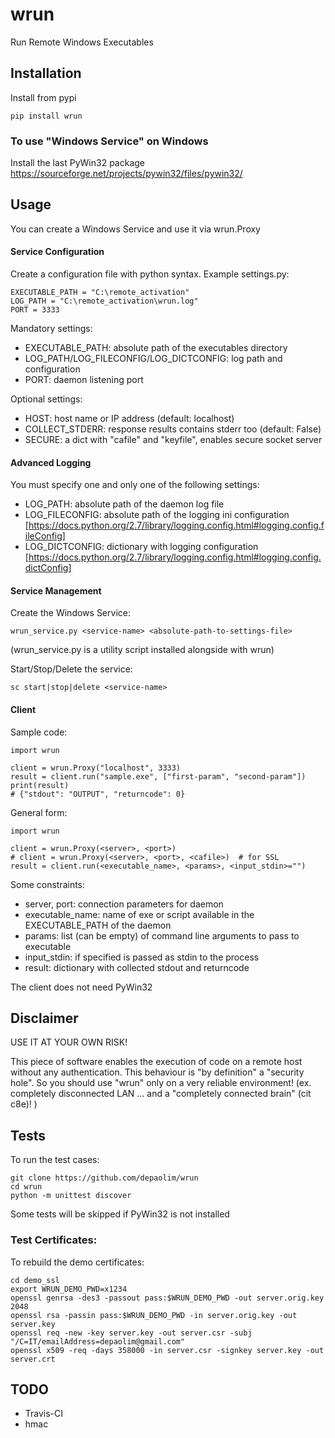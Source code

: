 # wrun
Run Remote Windows Executables

## Installation

Install from pypi

    pip install wrun

### To use "Windows Service" on Windows

Install the last PyWin32 package
https://sourceforge.net/projects/pywin32/files/pywin32/

## Usage

You can create a Windows Service and use it via wrun.Proxy

#### Service Configuration

Create a configuration file with python syntax.
Example settings.py:

    EXECUTABLE_PATH = "C:\remote_activation"
    LOG_PATH = "C:\remote_activation\wrun.log"
    PORT = 3333
    
Mandatory settings:
 * EXECUTABLE_PATH: absolute path of the executables directory
 * LOG_PATH/LOG_FILECONFIG/LOG_DICTCONFIG: log path and configuration
 * PORT: daemon listening port
 
Optional settings:
 * HOST: host name or IP address (default: localhost)
 * COLLECT_STDERR: response results contains stderr too (default: False)
 * SECURE: a dict with "cafile" and "keyfile", enables secure socket server

#### Advanced Logging

You must specify one and only one of the following settings:
 * LOG_PATH: absolute path of the daemon log file
 * LOG_FILECONFIG: absolute path of the logging ini configuration
    [https://docs.python.org/2.7/library/logging.config.html#logging.config.fileConfig]
 * LOG_DICTCONFIG: dictionary with logging configuration
    [https://docs.python.org/2.7/library/logging.config.html#logging.config.dictConfig]

#### Service Management

Create the Windows Service:

    wrun_service.py <service-name> <absolute-path-to-settings-file>

(wrun_service.py is a utility script installed alongside with wrun)

Start/Stop/Delete the service:

    sc start|stop|delete <service-name>

#### Client

Sample code:

    import wrun
    
    client = wrun.Proxy("localhost", 3333)
    result = client.run("sample.exe", ["first-param", "second-param"])
    print(result)
    # {"stdout": "OUTPUT", "returncode": 0}
    
 General form:
 
    import wrun
    
    client = wrun.Proxy(<server>, <port>)
    # client = wrun.Proxy(<server>, <port>, <cafile>)  # for SSL
    result = client.run(<executable_name>, <params>, <input_stdin>="")

 Some constraints:
 
 * server, port: connection parameters for daemon
 * executable_name: name of exe or script available in the EXECUTABLE_PATH of the daemon
 * params: list (can be empty) of command line arguments to pass to executable
 * input_stdin: if specified is passed as stdin to the process
 * result: dictionary with collected stdout and returncode
 
The client does not need PyWin32

## Disclaimer

USE IT AT YOUR OWN RISK!

This piece of software enables the execution of code on a remote host without any authentication.
This behaviour is "by definition" a "security hole".
So you should use "wrun" only on a very reliable environment! (ex. completely disconnected LAN ... and a "completely connected brain" (cit c8e)! )


## Tests
 
To run the test cases:

    git clone https://github.com/depaolim/wrun
    cd wrun
    python -m unittest discover
 
Some tests will be skipped if PyWin32 is not installed


### Test Certificates:

To rebuild the demo certificates:

```
cd demo_ssl
export WRUN_DEMO_PWD=x1234
openssl genrsa -des3 -passout pass:$WRUN_DEMO_PWD -out server.orig.key 2048
openssl rsa -passin pass:$WRUN_DEMO_PWD -in server.orig.key -out server.key
openssl req -new -key server.key -out server.csr -subj "/C=IT/emailAddress=depaolim@gmail.com"
openssl x509 -req -days 358000 -in server.csr -signkey server.key -out server.crt
```

## TODO

* Travis-CI
* hmac

